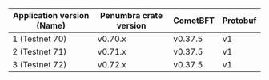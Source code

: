 | Application version (Name)| Penumbra crate version | CometBFT | Protobuf |
| ------------------------- | ---------------------- | -------- | -------- |
| 1 (Testnet 70)            | v0.70.x                | v0.37.5  |   v1     |
| 2 (Testnet 71)            | v0.71.x                | v0.37.5  |   v1     |
| 3 (Testnet 72)            | v0.72.x                | v0.37.5  |   v1     |
